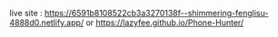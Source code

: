 live site :
https://6591b8108522cb3a3270138f--shimmering-fenglisu-4888d0.netlify.app/
or
https://lazyfee.github.io/Phone-Hunter/
